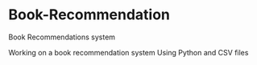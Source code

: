 # Book-Recommendation
Book Recommendations system

Working on a book recommendation system 
Using Python and CSV files
